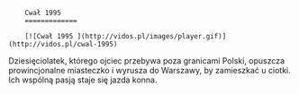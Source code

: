 
        Cwał 1995 
        =============
        
        [![Cwał 1995 ](http://vidos.pl/images/player.gif)](http://vidos.pl/cwal-1995)
        
        
 Dziesięciolatek, którego ojciec przebywa poza granicami Polski, opuszcza prowincjonalne miasteczko i wyrusza do Warszawy, by zamieszkać u ciotki. Ich wspólną pasją staje się jazda konna.
    